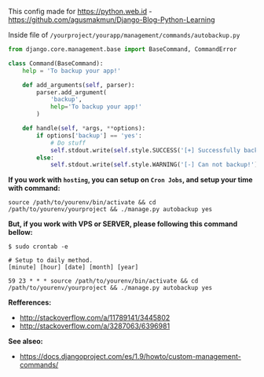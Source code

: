 This config made for https://python.web.id - https://github.com/agusmakmun/Django-Blog-Python-Learning

Inside file of `/yourproject/yourapp/management/commands/autobackup.py`

```python
from django.core.management.base import BaseCommand, CommandError

class Command(BaseCommand):
    help = 'To backup your app!'

    def add_arguments(self, parser):
        parser.add_argument(
            'backup',
            help='To backup your app!'
        )

    def handle(self, *args, **options):
        if options['backup'] == 'yes':
            # Do stuff
            self.stdout.write(self.style.SUCCESS('[+] Successfully backup!'))
        else:
            self.stdout.write(self.style.WARNING('[-] Can not backup!'))
```

**If you work with `hosting`, you can setup on `Cron Jobs`, and setup your time with command:**

```
source /path/to/yourenv/bin/activate && cd /path/to/yourenv/yourproject && ./manage.py autobackup yes
```

**But, if you work with VPS or SERVER, please following this command bellow:**

```
$ sudo crontab -e

# Setup to daily method.
[minute] [hour] [date] [month] [year]

59 23 * * * source /path/to/yourenv/bin/activate && cd /path/to/yourenv/yourproject && ./manage.py autobackup yes
```

**Refferences:**
* http://stackoverflow.com/a/11789141/3445802
* http://stackoverflow.com/a/3287063/6396981

**See alseo:**
* https://docs.djangoproject.com/es/1.9/howto/custom-management-commands/
